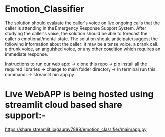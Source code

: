 # Emotion_Classifier
The solution should evaluate the caller's voice on live ongoing calls that the caller is attending in the Emergency Response Support System. After studying the caller's voice, the solution should be able to forecast the caller's emotional/mental state. The solution should anticipate/suggest the following information about the caller: it may be a tense voice, a prank call, a drunk voice, an anguished voice, or any other condition which requires an immediate response.


Instructions to run our web app:
-> clone this repo
-> pip install all the required libraries
-> change to main folder directory
-> In terminal run this command:
-> streamlit run app.py

# Live WebAPP is being hosted using streamlit cloud based share support:-

https://share.streamlit.io/gaurav7888/emotion_classifier/main/app.py
